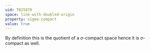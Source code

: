 ```yaml
---
uid: T025870
space: line-with-doubled-origin
property: sigma-compact
value: true
---
```

By definition this is the quotient of a $\sigma$-compact space hence it is $\sigma$-compact as well.

